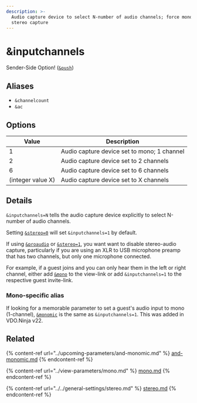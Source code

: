 ```yaml
---
description: >-
  Audio capture device to select N-number of audio channels; force mono or
  stereo capture
---
```


# \&inputchannels

Sender-Side Option! ([`&push`](../../source-settings/push.md))

## Aliases

* `&channelcount`
* `&ac`

## Options

| Value             | Description                                 |
| ----------------- | ------------------------------------------- |
| 1                 | Audio capture device set to mono; 1 channel |
| 2                 | Audio capture device set to 2 channels      |
| 6                 | Audio capture device set to 6 channels      |
| (integer value X) | Audio capture device set to X channels      |

## Details

`&inputchannels=N` tells the audio capture device explicitly to select N-number of audio channels.&#x20;

Setting [`&stereo=0`](../../general-settings/stereo.md) will set `&inputchannels=1` by default.

If using [`&proaudio`](and-proaudio.md) or [`&stereo=1`](../../general-settings/stereo.md), you want want to disable stereo-audio capture, particularly if you are using an XLR to USB microphone preamp that has two channels, but only one microphone connected.

For example, if a guest joins and you can only hear them in the left or right channel, either add [`&mono`](../view-parameters/mono.md) to the view-link or add `&inputchannels=1` to the respective guest invite-link.

### Mono-specific alias

If looking for a memorable parameter to set a guest's audio input to mono (1-channel), [`&monomic`](../upcoming-parameters/and-monomic.md) is the same as `&inputchannels=1`. This was added in VDO.Ninja v22.

## Related

{% content-ref url="../upcoming-parameters/and-monomic.md" %}
[and-monomic.md](../upcoming-parameters/and-monomic.md)
{% endcontent-ref %}

{% content-ref url="../view-parameters/mono.md" %}
[mono.md](../view-parameters/mono.md)
{% endcontent-ref %}

{% content-ref url="../../general-settings/stereo.md" %}
[stereo.md](../../general-settings/stereo.md)
{% endcontent-ref %}
